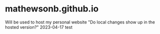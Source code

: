 # mathewsonb.github.io
Will be used to host my personal website
"Do local changes show up in the hosted version?"
2023-04-17 test